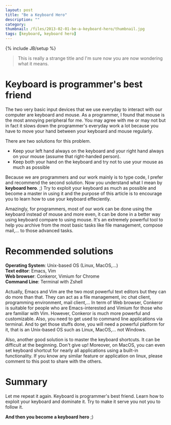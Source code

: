 ```yaml
---
layout: post
title: "Be a Keyboard Hero"
description: ""
category: 
thumbnail: /files/2013-02-01-be-a-keyboard-hero/thumbnail.jpg
tags: [keyboard, keyboard hero]
---
```

{% include JB/setup %}

> This is really a strange title and I'm sure now you are now wondering what it
> means.

# Keyboard is programmer's best friend

The two very basic input devices that we use everyday to interact with our
computer are keyboard and mouse. As a programmer, I found that mouse is the most
annoying peripheral for me. You may agree with me or may not but in fact it slows
down the programmer's everyday work a lot because you have to move your hand
between your keyboard and mouse regularly.

There are two solutions for this problem.

* Keep your left hand always on the keyboard and your right hand always on your
  mouse (assume that right-handed person).
* Keep both your hand on the keyboard and try not to use your mouse as much as
  possible

Because we are programmers and our work mainly is to type code, I prefer and
recommend the second solution. Now you understand what I mean by **keyboard hero**.
;) Try to exploit your keyboard as much as possible and become a master in using
it and the purpose of this article is to encourage you to learn how to use your
keyboard effeciently.

Amazingly, for programmers, most of our work can be done using the keyboard
instead of mouse and more even, it can be done in a better way using keyboard
compare to using mouse. It's an extremely powerful tool to help you archive from
the most basic tasks like file management, compose mail,... to those advanced
tasks.

# Recommended solutions

**Operating System**: Unix-based OS (Linux, MacOS,...)  
**Text editor**: Emacs, Vim  
**Web browser**: Conkeror, Vimium for Chrome  
**Command Line**: Terminal with Zshell  

Actually, Emacs and Vim are the two most powerful text editors but they can do
more than that. They can act as a file management, irc chat client, programming
environment, mail client,... In term of Web browser, Conkeror is suitable for
people who are Emacs-interested and Vimium for those who are familiar with Vim.
However, Conkeror is much more powerful and customizable. Also, you need to get
used to command line applications via terminal. And to get those stuffs done,
you will need a powerful platform for it, that is an Unix-based OS such as
Linux, MacOS,... not Windows.

Also, another good solution is to master the keyboard shortcuts. It can be
difficult at the beginning. Don't give up! Moreover, on MacOS, you can even set
keyboard shortcut for nearly all applications using a built-in functionality. If
you know any similar feature or application on linux, please comment to this
post to share with the others.

# Summary

Let me repeat it again. Keyboard is programmer's best friend. Learn how to
exploit your keyboard and dominate it. Try to make it serve you not you to
follow it.

**And then you become a keyboard hero** ;)
